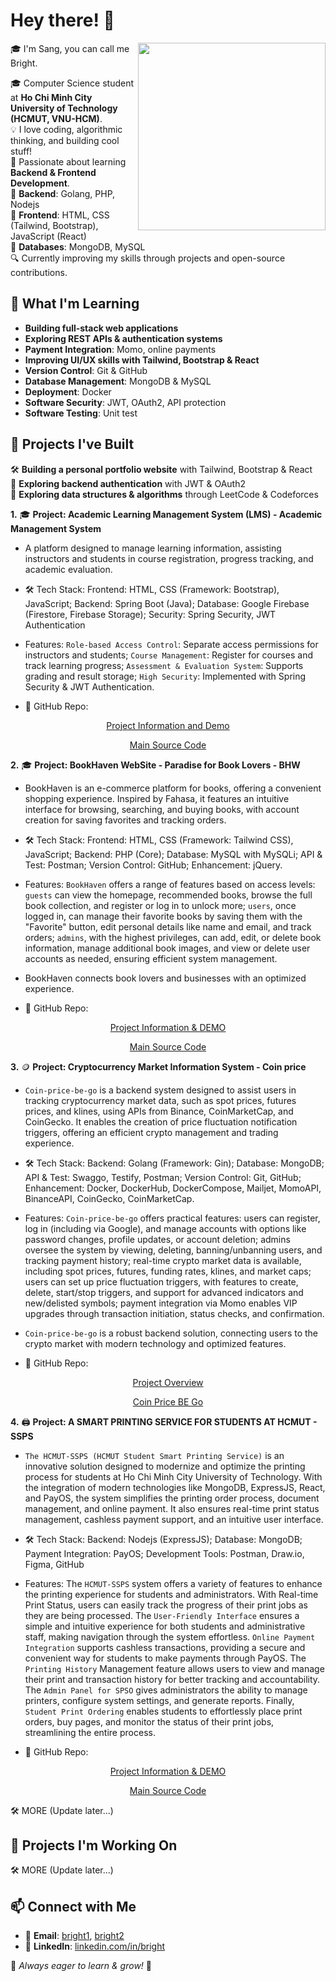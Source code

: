 # Hey there! 👋  
<img align='right' src="https://cdn.dribbble.com/users/730703/screenshots/6581243/avento.gif" width="300">
🎓 I'm Sang, you can call me Bright.

🎓 Computer Science student at **Ho Chi Minh City University of Technology (HCMUT, VNU-HCM)**.
<br>
💡 I love coding, algorithmic thinking, and building cool stuff!
<br>
🌱 Passionate about learning **Backend & Frontend Development**.  
🔹 **Backend**: Golang, PHP, Nodejs  
🔹 **Frontend**: HTML, CSS (Tailwind, Bootstrap), JavaScript (React)   
🔹 **Databases**: MongoDB, MySQL  
🔍 Currently improving my skills through projects and open-source contributions.  


## 🚀 What I'm Learning  
- **Building full-stack web applications**  
- **Exploring REST APIs & authentication systems**
- **Payment Integration**: Momo, online payments 
- **Improving UI/UX skills with Tailwind, Bootstrap & React**  
- **Version Control**: Git & GitHub  
- **Database Management**: MongoDB & MySQL
- **Deployment**: Docker
- **Software Security**: JWT, OAuth2, API protection
- **Software Testing**: Unit test
  
## 🚀 Projects I've Built

🛠 **Building a personal portfolio website** with Tailwind, Bootstrap & React  
📖 **Exploring backend authentication** with JWT & OAuth2  
📖 **Exploring data structures & algorithms** through LeetCode & Codeforces  

**1.** 🎓 **Project: Academic Learning Management System (LMS) - Academic Management System**
- A platform designed to manage learning information, assisting instructors and students in course registration, progress tracking, and academic evaluation.
- 🛠 Tech Stack: Frontend: HTML, CSS (Framework: Bootstrap), JavaScript; Backend: Spring Boot (Java); Database: Google Firebase (Firestore, Firebase Storage); Security: Spring Security, JWT Authentication
- Features:
  `Role-based Access Control`: Separate access permissions for instructors and students; `Course Management`: Register for courses and track learning progress; `Assessment & Evaluation System`: Supports grading and result storage; `High Security`: Implemented with Spring Security & JWT Authentication.
  
- 📌 GitHub Repo:
<p align="center">
  <a href="https://github.com/millerbright/Academic_Management_System">Project Information and Demo </a>
</p>

<p align="center">
  <a href="https://github.com/NguyenVu04/BTL">Main Source Code</a>
</p>

**2.** 🎓 **Project: BookHaven WebSite - Paradise for Book Lovers - BHW**
- BookHaven is an e-commerce platform for books, offering a convenient shopping experience. Inspired by Fahasa, it features an intuitive interface for browsing, searching, and buying books, with account creation for saving favorites and tracking orders.
- 🛠 Tech Stack: Frontend: HTML, CSS (Framework: Tailwind CSS), JavaScript; Backend: PHP (Core); Database: MySQL with MySQLi; API & Test: Postman; Version Control: GitHub; Enhancement: jQuery.
- Features:
  `BookHaven` offers a range of features based on access levels: `guests` can view the homepage, recommended books, browse the full book collection, and register or log in to unlock more; `users`, once logged in, can manage their favorite books by saving them with the "Favorite" button, edit personal details like name and email, and track orders; `admins`, with the highest privileges, can add, edit, or delete book information, manage additional book images, and view or delete user accounts as needed, ensuring efficient system management.
- BookHaven connects book lovers and businesses with an optimized experience.

- 📌 GitHub Repo:
<p align="center">
  <a href="https://github.com/millerbright/BookHaven_Website">Project Information & DEMO</a>
</p>

<p align="center">
  <a href="https://github.com/DanteBartel/HK232_Web_Nh-m_18_BTL">Main Source Code</a>
</p>

**3.** 🪙 **Project: Cryptocurrency Market Information System - Coin price**
- `Coin-price-be-go` is a backend system designed to assist users in tracking cryptocurrency market data, such as spot prices, futures prices, and klines, using APIs from Binance, CoinMarketCap, and CoinGecko. It enables the creation of price fluctuation notification triggers, offering an efficient crypto management and trading experience.
- 🛠 Tech Stack: Backend: Golang (Framework: Gin); Database: MongoDB; API & Test: Swaggo, Testify, Postman; Version Control: Git, GitHub; Enhancement: Docker, DockerHub, DockerCompose, Mailjet, MomoAPI, BinanceAPI, CoinGecko, CoinMarketCap.
- Features:
  `Coin-price-be-go` offers practical features: users can register, log in (including via Google), and manage accounts with options like password changes, profile updates, or account deletion; admins oversee the system by viewing, deleting, banning/unbanning users, and tracking payment history; real-time crypto market data is available, including spot prices, futures, funding rates, klines, and market caps; users can set up price fluctuation triggers, with features to create, delete, start/stop triggers, and support for advanced indicators and new/delisted symbols; payment integration via Momo enables VIP upgrades through transaction initiation, status checks, and confirmation.
- `Coin-price-be-go` is a robust backend solution, connecting users to the crypto market with modern technology and optimized features.

- 📌 GitHub Repo:
<p align="center">
  <a href="https://github.com/dath-241">Project Overview</a>
</p>

<p align="center">
  <a href="https://github.com/dath-241/coin-price-be-go">Coin Price BE Go</a>
</p>

**4.** 🖨️ **Project: A SMART PRINTING SERVICE FOR STUDENTS AT HCMUT - SSPS**
- `The HCMUT-SSPS (HCMUT Student Smart Printing Service)` is an innovative solution designed to modernize and optimize the printing process for students at Ho Chi Minh City University of Technology. With the integration of modern technologies like MongoDB, ExpressJS, React, and PayOS, the system simplifies the printing order process, document management, and online payment. It also ensures real-time print status management, cashless payment support, and an intuitive user interface.
- 🛠 Tech Stack: Backend: Nodejs (ExpressJS); Database: MongoDB; Payment Integration: PayOS; Development Tools: Postman, Draw.io, Figma, GitHub
- Features:
  The `HCMUT-SSPS` system offers a variety of features to enhance the printing experience for students and administrators. With Real-time Print Status, users can easily track the progress of their print jobs as they are being processed. The `User-Friendly Interface` ensures a simple and intuitive experience for both students and administrative staff, making navigation through the system effortless. `Online Payment Integration` supports cashless transactions, providing a secure and convenient way for students to make payments through PayOS. The `Printing History` Management feature allows users to view and manage their print and transaction history for better tracking and accountability. The `Admin Panel for SPSO` gives administrators the ability to manage printers, configure system settings, and generate reports. Finally, `Student Print Ordering` enables students to effortlessly place print orders, buy pages, and monitor the status of their print jobs, streamlining the entire process.

- 📌 GitHub Repo:
<p align="center">
  <a href="https://github.com/millerbright/Smart_Printing_Service">Project Information & DEMO</a>
</p>

<p align="center">
  <a href="https://github.com/ngochidung2111/CNPM">Main Source Code</a>
</p>

🛠 MORE (Update later...)

## 📌 Projects I'm Working On
🛠 MORE (Update later...)

## 📫 Connect with Me  
- 📧 **Email**: [bright1](sangquangnqs@gmail.com), [bright2](sang.nguyennqs@hcmut.edu.vn)
- 💼 **LinkedIn**: [linkedin.com/in/bright](https://linkedin.com/in/bright)  

🌱 *Always eager to learn & grow!* 🚀  
